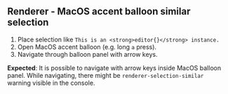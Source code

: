 ## Renderer - MacOS accent balloon similar selection

1. Place selection like `This is an <strong>editor{}</strong> instance.`
2. Open MacOS accent balloon (e.g. long `a` press).
3. Navigate through balloon panel with arrow keys.

**Expected**: It is possible to navigate with arrow keys inside MacOS balloon panel. While navigating, there
might be `renderer-selection-similar` warning visible in the console.
